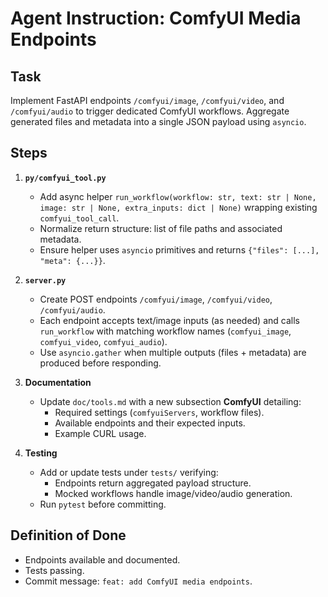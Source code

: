 # Agent Instruction: ComfyUI Media Endpoints

## Task
Implement FastAPI endpoints `/comfyui/image`, `/comfyui/video`, and `/comfyui/audio` to trigger dedicated ComfyUI workflows. Aggregate generated files and metadata into a single JSON payload using `asyncio`.

## Steps
1. **`py/comfyui_tool.py`**
   - Add async helper `run_workflow(workflow: str, text: str | None, image: str | None, extra_inputs: dict | None)` wrapping existing `comfyui_tool_call`.
   - Normalize return structure: list of file paths and associated metadata.
   - Ensure helper uses `asyncio` primitives and returns `{"files": [...], "meta": {...}}`.

2. **`server.py`**
   - Create POST endpoints `/comfyui/image`, `/comfyui/video`, `/comfyui/audio`.
   - Each endpoint accepts text/image inputs (as needed) and calls `run_workflow` with matching workflow names (`comfyui_image`, `comfyui_video`, `comfyui_audio`).
   - Use `asyncio.gather` when multiple outputs (files + metadata) are produced before responding.

3. **Documentation**
   - Update `doc/tools.md` with a new subsection **ComfyUI** detailing:
     - Required settings (`comfyuiServers`, workflow files).
     - Available endpoints and their expected inputs.
     - Example CURL usage.

4. **Testing**
   - Add or update tests under `tests/` verifying:
     - Endpoints return aggregated payload structure.
     - Mocked workflows handle image/video/audio generation.
   - Run `pytest` before committing.

## Definition of Done
- Endpoints available and documented.
- Tests passing.
- Commit message: `feat: add ComfyUI media endpoints`.
